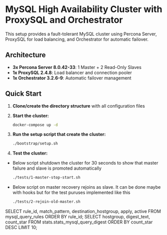 # MySQL High Availability Cluster with ProxySQL and Orchestrator

This setup provides a fault-tolerant MySQL cluster using Percona Server, ProxySQL for load balancing, and Orchestrator for automatic failover.

## Architecture

- **3x Percona Server 8.0.42-33**: 1 Master + 2 Read-Only Slaves
- **1x ProxySQL 2.4.8**: Load balancer and connection pooler
- **1x Orchestrator 3.2.6-9**: Automatic failover management

## Quick Start

1. **Clone/create the directory structure** with all configuration files

2. **Start the cluster:**
   ```bash
   docker-compose up -d
   ```

3. **Run the setup script that create the cluster:**
   ```bash
   ./bootstrap/setup.sh
   ```

4. **Test the cluster:**
- Below script shutdown the cluster for 30 seconds to show that master failure and slave is promoted automatically
   ```bash
   ./tests/1-master-stop-start.sh
   ```
- Below script on master recovery rejoins as slave. It can be done maybe with hooks but for the test puruses implemented like this
   ```bash
   ./tests/2-rejoin-old-master.sh
   ```

SELECT rule_id, match_pattern, destination_hostgroup, apply, active FROM mysql_query_rules ORDER BY rule_id;
SELECT hostgroup, digest_text, count_star  FROM stats.stats_mysql_query_digest  ORDER BY count_star DESC LIMIT 10;
